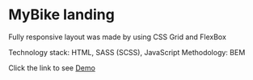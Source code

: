 # MyBike landing
Fully responsive layout was made by using CSS Grid and FlexBox

Technology stack: HTML, SASS (SCSS), JavaScript Methodology: BEM

Click the link to see [Demo](https://vladgusakovskiy.github.io/miami-landing/)
